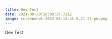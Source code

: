 ```yaml
---
title: Dev Test
date: 2021-09-30T10:08:37.721Z
image: screenshot-2023-03-13-at-5.21.21-pm.png
---
```

Dev Test